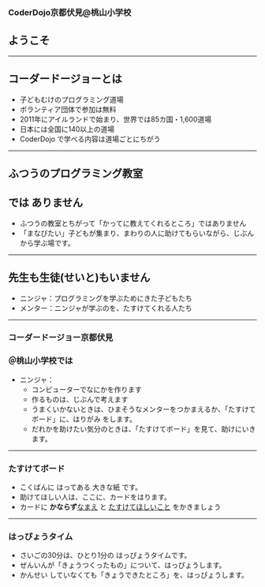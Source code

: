 ### CoderDojo京都伏見@桃山小学校
## ようこそ

--------------------------------------------------
## コーダードージョーとは

* 子どもむけのプログラミング道場
* ボランティア団体で参加は無料
* 2011年にアイルランドで始まり、世界では85カ国・1,600道場
* 日本には全国に140以上の道場
* CoderDojo で学べる内容は道場ごとにちがう

--------------------------------------------------
## ふつうのプログラミング教室
## では ありません

* ふつうの教室とちがって「かってに教えてくれるところ」ではありません
* 「まなびたい」子どもが集まり、まわりの人に助けてもらいながら、じぶんから学ぶ場です。

--------------------------------------------------
## 先生も生徒(せいと)もいません

* <i class="fas fa-user-ninja"></i>ニンジャ：プログラミングを学ぶためにきた子どもたち
* <i class="fas fa-chalkboard-teacher"></i>メンター：ニンジャが学ぶのを、たすけてくれる人たち

--------------------------------------------------
### コーダードージョー京都伏見
### ＠桃山小学校では

* <i class="fas fa-user-ninja"></i>ニンジャ：
    * コンピューターでなにかを作ります
    * 作るものは、じぶんで考えます
    * うまくいかないときは、ひまそうな<i class="fas fa-chalkboard-teacher"></i>メンターをつかまえるか、「<i class="far fa-sticky-note"></i>たすけてボード」に、はりがみ をします。
    * だれかを助けたい気分のときは、「<i class="far fa-sticky-note"></i>たすけてボード」を見て、助けにいきます。

--------------------------------------------------
### <i class="far fa-sticky-note"></i>たすけてボード

* こくばんに はってある 大きな紙 です。
* 助けてほしい人は、ここに、カードをはります。
* カードに **かならず**<u>なまえ</u> と <u>たすけてほしいこと</u> をかきましょう

--------------------------------------------------
### <i class="fas fa-clock"></i>はっぴょうタイム

* さいごの30分は、ひとり1分の はっぴょうタイムです。
* ぜんいんが「きょうつくったもの」について、はっぴょうします。
* かんせい していなくても「きょうできたところ」を、はっぴょうします。



